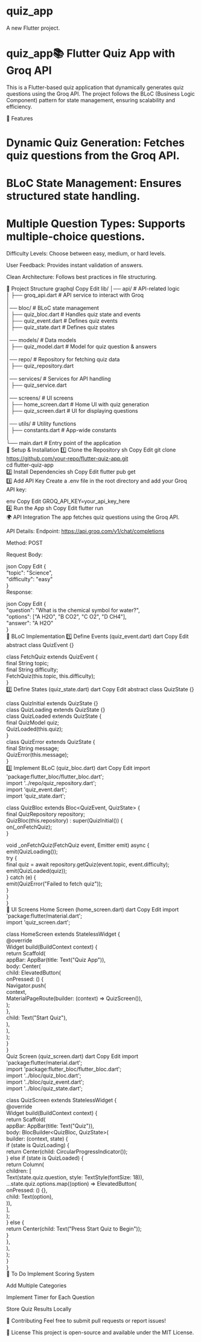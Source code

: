 # quiz_app

A new Flutter project.

# quiz_app📚 Flutter Quiz App with Groq API
This is a Flutter-based quiz application that dynamically generates quiz questions using the Groq API. The project follows the BLoC (Business Logic Component) pattern for state management, ensuring scalability and efficiency.

🚀 Features
# Dynamic Quiz Generation: Fetches quiz questions from the Groq API.

# BLoC State Management: Ensures structured state handling.

# Multiple Question Types: Supports multiple-choice questions.

Difficulty Levels: Choose between easy, medium, or hard levels.

User Feedback: Provides instant validation of answers.

Clean Architecture: Follows best practices in file structuring.

📂 Project Structure
graphql
Copy
Edit
lib/
│── api/                 # API-related logic  
│   ├── groq_api.dart    # API service to interact with Groq  
│  
│── bloc/                # BLoC state management  
│   ├── quiz_bloc.dart   # Handles quiz state and events  
│   ├── quiz_event.dart  # Defines quiz events  
│   ├── quiz_state.dart  # Defines quiz states  
│  
│── models/              # Data models  
│   ├── quiz_model.dart  # Model for quiz question & answers  
│  
│── repo/                # Repository for fetching quiz data  
│   ├── quiz_repository.dart  
│  
│── services/            # Services for API handling  
│   ├── quiz_service.dart  
│  
│── screens/             # UI screens  
│   ├── home_screen.dart # Home UI with quiz generation  
│   ├── quiz_screen.dart # UI for displaying questions  
│  
│── utils/               # Utility functions  
│   ├── constants.dart   # App-wide constants  
│  
└── main.dart            # Entry point of the application  
🔧 Setup & Installation
1️⃣ Clone the Repository
sh
Copy
Edit
git clone https://github.com/your-repo/flutter-quiz-app.git  
cd flutter-quiz-app  
2️⃣ Install Dependencies
sh
Copy
Edit
flutter pub get  
3️⃣ Add API Key
Create a .env file in the root directory and add your Groq API key:

env
Copy
Edit
GROQ_API_KEY=your_api_key_here  
4️⃣ Run the App
sh
Copy
Edit
flutter run  
🌍 API Integration
The app fetches quiz questions using the Groq API.

API Details:
Endpoint: https://api.groq.com/v1/chat/completions

Method: POST

Request Body:

json
Copy
Edit
{  
  "topic": "Science",  
  "difficulty": "easy"  
}  
Response:

json
Copy
Edit
{  
  "question": "What is the chemical symbol for water?",  
  "options": ["A H2O", "B CO2", "C O2", "D CH4"],  
  "answer": "A H2O"  
}  
📌 BLoC Implementation
1️⃣ Define Events (quiz_event.dart)
dart
Copy
Edit
abstract class QuizEvent {}  

class FetchQuiz extends QuizEvent {  
  final String topic;  
  final String difficulty;  
  FetchQuiz(this.topic, this.difficulty);  
}  
2️⃣ Define States (quiz_state.dart)
dart
Copy
Edit
abstract class QuizState {}  

class QuizInitial extends QuizState {}  
class QuizLoading extends QuizState {}  
class QuizLoaded extends QuizState {  
  final QuizModel quiz;  
  QuizLoaded(this.quiz);  
}  
class QuizError extends QuizState {  
  final String message;  
  QuizError(this.message);  
}  
3️⃣ Implement BLoC (quiz_bloc.dart)
dart
Copy
Edit
import 'package:flutter_bloc/flutter_bloc.dart';  
import '../repo/quiz_repository.dart';  
import 'quiz_event.dart';  
import 'quiz_state.dart';  

class QuizBloc extends Bloc<QuizEvent, QuizState> {  
  final QuizRepository repository;  
  QuizBloc(this.repository) : super(QuizInitial()) {  
    on<FetchQuiz>(_onFetchQuiz);  
  }  

  void _onFetchQuiz(FetchQuiz event, Emitter<QuizState> emit) async {  
    emit(QuizLoading());  
    try {  
      final quiz = await repository.getQuiz(event.topic, event.difficulty);  
      emit(QuizLoaded(quiz));  
    } catch (e) {  
      emit(QuizError("Failed to fetch quiz"));  
    }  
  }  
}  
🎨 UI Screens
Home Screen (home_screen.dart)
dart
Copy
Edit
import 'package:flutter/material.dart';  
import 'quiz_screen.dart';  

class HomeScreen extends StatelessWidget {  
  @override  
  Widget build(BuildContext context) {  
    return Scaffold(  
      appBar: AppBar(title: Text("Quiz App")),  
      body: Center(  
        child: ElevatedButton(  
          onPressed: () {  
            Navigator.push(  
              context,  
              MaterialPageRoute(builder: (context) => QuizScreen()),  
            );  
          },  
          child: Text("Start Quiz"),  
        ),  
      ),  
    );  
  }  
}  
Quiz Screen (quiz_screen.dart)
dart
Copy
Edit
import 'package:flutter/material.dart';  
import 'package:flutter_bloc/flutter_bloc.dart';  
import '../bloc/quiz_bloc.dart';  
import '../bloc/quiz_event.dart';  
import '../bloc/quiz_state.dart';  

class QuizScreen extends StatelessWidget {  
  @override  
  Widget build(BuildContext context) {  
    return Scaffold(  
      appBar: AppBar(title: Text("Quiz")),  
      body: BlocBuilder<QuizBloc, QuizState>(  
        builder: (context, state) {  
          if (state is QuizLoading) {  
            return Center(child: CircularProgressIndicator());  
          } else if (state is QuizLoaded) {  
            return Column(  
              children: [  
                Text(state.quiz.question, style: TextStyle(fontSize: 18)),  
                ...state.quiz.options.map((option) => ElevatedButton(  
                      onPressed: () {},  
                      child: Text(option),  
                    )),  
              ],  
            );  
          } else {  
            return Center(child: Text("Press Start Quiz to Begin"));  
          }  
        },  
      ),  
    );  
  }  
}  
🎯 To Do
 Implement Scoring System

 Add Multiple Categories

 Implement Timer for Each Question

 Store Quiz Results Locally

🙌 Contributing
Feel free to submit pull requests or report issues!

📄 License
This project is open-source and available under the MIT License.

